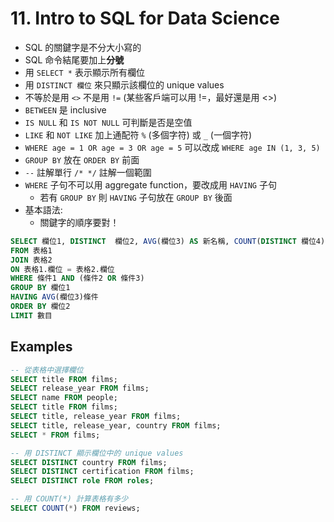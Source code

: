 # 11. Intro to SQL for Data Science

* SQL 的關鍵字是不分大小寫的
* SQL 命令結尾要加上**分號**
* 用 `SELECT *` 表示顯示所有欄位
* 用 `DISTINCT 欄位` 來只顯示該欄位的 unique values 
* 不等於是用 `<>` 不是用 `!=` (某些客戶端可以用 !=，最好還是用 <>)
* `BETWEEN` 是 inclusive
* `IS NULL` 和 `IS NOT NULL` 可判斷是否是空值
* `LIKE` 和 `NOT LIKE` 加上通配符 `%` (多個字符) 或 `_` (一個字符)
* `WHERE age = 1 OR age = 3 OR age = 5` 可以改成 `WHERE age IN (1, 3, 5)`
* `GROUP BY` 放在 `ORDER BY` 前面
* `--` 註解單行 `/* */` 註解一個範圍
* `WHERE` 子句不可以用 aggregate function，要改成用 `HAVING` 子句
  * 若有 `GROUP BY` 則 `HAVING` 子句放在 `GROUP BY` 後面
* 基本語法:
  * 關鍵字的順序要對！
```SQL
SELECT 欄位1, DISTINCT  欄位2, AVG(欄位3) AS 新名稱, COUNT(DISTINCT 欄位4)
FROM 表格1
JOIN 表格2
ON 表格1.欄位 = 表格2.欄位
WHERE 條件1 AND (條件2 OR 條件3)
GROUP BY 欄位1
HAVING AVG(欄位3)條件
ORDER BY 欄位2
LIMIT 數目
```

## Examples
```sql
-- 從表格中選擇欄位
SELECT title FROM films;
SELECT release_year FROM films;
SELECT name FROM people;
SELECT title FROM films;
SELECT title, release_year FROM films;
SELECT title, release_year, country FROM films;
SELECT * FROM films;

-- 用 DISTINCT 顯示欄位中的 unique values
SELECT DISTINCT country FROM films;
SELECT DISTINCT certification FROM films;
SELECT DISTINCT role FROM roles;

-- 用 COUNT(*) 計算表格有多少 
SELECT COUNT(*) FROM reviews;

```

